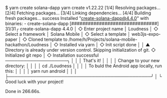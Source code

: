 $ yarn create solana-dapp
yarn create v1.22.22
[1/4] Resolving packages...
[2/4] Fetching packages...
[3/4] Linking dependencies...
[4/4] Building fresh packages...
success Installed "create-solana-dapp@4.4.0" with binaries:
      - create-solana-dapp
[###############################] 31/31┌  create-solana-dapp 4.4.0
│
◇  Enter project name
│  Loudness
│
◇  Select a framework
│  Solana Mobile
│
◇  Select a template
│  web3js-expo-paper
│
◇  Cloned template to /home/h/Projects/solana-mobile-hackathon/Loudness
│
◇  Installed via yarn
│
◇  Init script done
│
│
▲  Directory is already under version control. Skipping initialization of git.
◇  Initialized git repo
│
◇  Installation successful ────────────────────╮
│                                              │
│  That's it!                                  │
│                                              │
│  Change to your new directory:               │
│                                              │
│  cd ./Loudness                               │
│                                              │
│  To buld the Android app locally, run this:  │
│                                              │
│  yarn run android                            │
│                                              │
├──────────────────────────────────────────────╯
│
└  Good luck with your project!

Done in 266.66s.